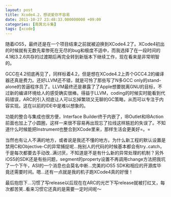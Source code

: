 ```yaml
---
layout: post
title: Xcode4.2，想说爱你不容易
date: 2011-10-27 23:48:33.000000000 +09:00
categories: [南箕北斗集]
tags: [xcode]
---
```


随着iOS5，最终还是在一个项目结束之前就被迫换到XCode4.2了。XCode4初出的时候就有无数先辈惨死在无尽的bug和极度不适中，而我选择了在一段时间的4.1和3.2.6共存的过渡期后再完全转到新版本下继续工作，现在看来是非常明智的。

GCC在4.2彻底再见了，同样标着4.2，但是想在XCode4.2上弄个GCC4.2的编译器还真是费力。还好LLVM还不错，就是可怜了那些写了N多GCC only的stand-alone的苦逼程序员了。LLVM最终还是暴露了了Apple想要脱离GNU的目标，不过新的编译环境给人的感受确实很棒。得益于LLVM，coding的时候实时能看到代码错误，ARC的引入彻底让人可以忘掉繁琐又无聊的GC策略，从而可以专注于内容实现。这在以前的IDE中是难以想象的。

功能的整合与集成也很方便，Interface Builder终于内嵌了，IBOutlet和IBAction前面也加上了小圆圈，这样一来很不容易再出现忘了拉线这样尴尬的失误了。不知道什么时候能把Instrument也整合到XCode里来，那样生活会更美好=。=

当然也有让人不满的地方，或者说是我还不懂的地方。为什么新工程的默认设置是禁用C和Objective-C的异常捕捉呢...拖别人的代码的时候基本都会有try..catch，于是每次都要去手动改..满讨厌，不知道是不是有什么新的异常处理的机制？另外iOS5的SDK还是有些问题，segment的property设置不再调用change方法把我坑了一个下午，ASI的一个消息也会莫名中断...完美的iOS5 SDK和相应的开源库毕竟还需要时间。嗯...还有一点就是我的机子跑XCode4真的好慢！

最后抱怨下...习惯了写release以后现在在ARC的光芒下写release就被打红叉，每次都苦笑..看来习惯它还真的是需要一定时间呢～
